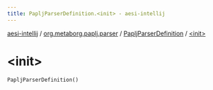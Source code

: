 ```yaml
---
title: PapljParserDefinition.<init> - aesi-intellij
---
```


[aesi-intellij](../../index.html) / [org.metaborg.paplj.parser](../index.html) / [PapljParserDefinition](index.html) / [&lt;init&gt;](.)

# &lt;init&gt;

`PapljParserDefinition()`